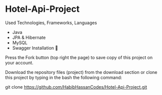 # Hotel-Api-Project

Used Technologies, Frameworks, Languages
- Java
- JPA & Hibernate
- MySQL
- Swagger
  Installation 🔌
  
Press the Fork button (top right the page) to save copy of this project on your account.

Download the repository files (project) from the download section or clone this project by typing in the bash the following command:

git clone https://github.com/HabibHassanCodes/Hotel-Api-Project.git
